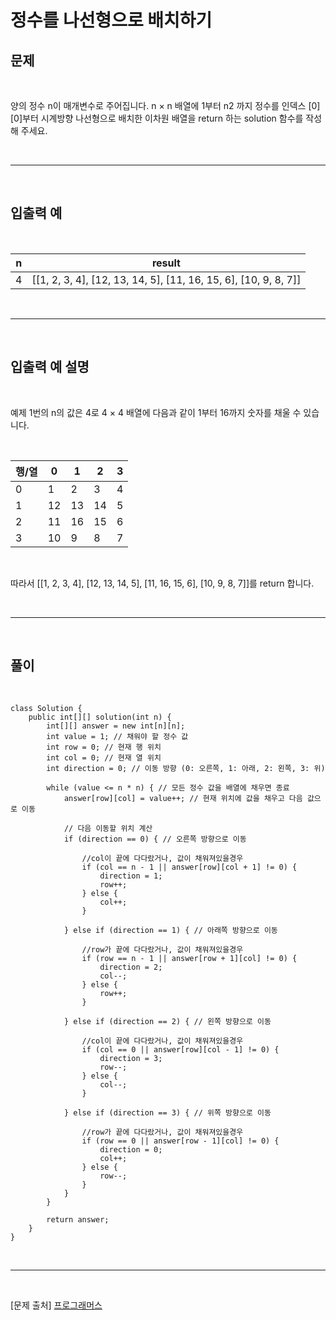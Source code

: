 # 정수를 나선형으로 배치하기

## 문제

<br>

양의 정수 n이 매개변수로 주어집니다. n × n 배열에 1부터 n2 까지 정수를 인덱스 [0][0]부터 시계방향 나선형으로 배치한 이차원 배열을 return 하는 solution 함수를 작성해 주세요.

<br>

- - -

<br>

## 입출력 예

<br>

|n|result|
|---|-------|
|4|[[1, 2, 3, 4], [12, 13, 14, 5], [11, 16, 15, 6], [10, 9, 8, 7]]|

<br>

- - -

<br>


## 입출력 예 설명

<br>

예제 1번의 n의 값은 4로 4 × 4 배열에 다음과 같이 1부터 16까지 숫자를 채울 수 있습니다.

<br>

|행/열|0|1|2|3|
|-----|-|-|-|-|
|0|1|2|3|4|
|1|12|13|14|5|
|2|11|16|15|6|
|3|10|9|8|7|

<br>

따라서 [[1, 2, 3, 4], [12, 13, 14, 5], [11, 16, 15, 6], [10, 9, 8, 7]]를 return 합니다.

<br>

- - -

<br>

## 풀이

<br>

```
class Solution {
    public int[][] solution(int n) {
        int[][] answer = new int[n][n];
        int value = 1; // 채워야 할 정수 값
        int row = 0; // 현재 행 위치
        int col = 0; // 현재 열 위치
        int direction = 0; // 이동 방향 (0: 오른쪽, 1: 아래, 2: 왼쪽, 3: 위)

        while (value <= n * n) { // 모든 정수 값을 배열에 채우면 종료
            answer[row][col] = value++; // 현재 위치에 값을 채우고 다음 값으로 이동

            // 다음 이동할 위치 계산
            if (direction == 0) { // 오른쪽 방향으로 이동

                //col이 끝에 다다랐거나, 값이 채워져있을경우 
                if (col == n - 1 || answer[row][col + 1] != 0) {  
                    direction = 1;
                    row++;
                } else {
                    col++;
                }

            } else if (direction == 1) { // 아래쪽 방향으로 이동

                //row가 끝에 다다랐거나, 값이 채워져있을경우
                if (row == n - 1 || answer[row + 1][col] != 0) {
                    direction = 2;
                    col--;
                } else {
                    row++;
                }

            } else if (direction == 2) { // 왼쪽 방향으로 이동

                //col이 끝에 다다랐거나, 값이 채워져있을경우 
                if (col == 0 || answer[row][col - 1] != 0) {
                    direction = 3;
                    row--;
                } else {
                    col--;
                }

            } else if (direction == 3) { // 위쪽 방향으로 이동

                //row가 끝에 다다랐거나, 값이 채워져있을경우
                if (row == 0 || answer[row - 1][col] != 0) {
                    direction = 0;
                    col++;
                } else {
                    row--;
                }
            }
        }

        return answer;
    }
}
```
<br>

--- 

<br>

[문제 출처] [프로그래머스](https://school.programmers.co.kr/learn/challenges?order=recent)
